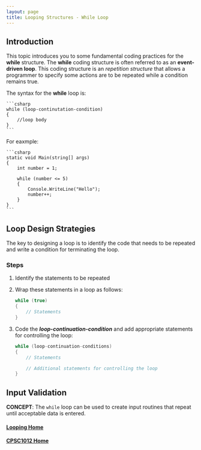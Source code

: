 ```yaml
---
layout: page
title: Looping Structures - While Loop
---
```


## Introduction
This topic introduces you to some fundamental coding practices for the **while** structure. The **while** coding structure is often referred to as an **event-driven loop**. This coding structure is an _repetition structure_ that allows a programmer to specify some actions are to be repeated while a condition remains true. 

The syntax for the **while** loop is:

    ```csharp
    while (loop-continutation-condition)
    {
        //loop body
    }
    ```

For eaxmple:

    ```csharp
    static void Main(string[] args)
    {
        int number = 1;

        while (number <= 5)
        {
            Console.WriteLine("Hello");
            number++;
        }
    }
    ```
## Loop Design Strategies
The key to designing a loop is to identify the code that needs to be repeated and write a condition for terminating the loop.

### Steps
1. Identify the statements to be repeated
2. Wrap these statements in a loop as follows:

    ```csharp
    while (true)
    {
        // Statements
    }
    ```
3. Code the ***loop-continuation-condition*** and add appropriate statements for controlling the loop:

    ```csharp
    while (loop-continuation-conditions)
    {
        // Statements

        // Additional statements for controlling the loop
    }
    ```

## Input Validation
**CONCEPT**: The `while` loop can be used to create input routines that repeat until acceptable data is entered.

#### [Looping Home](index.md)
#### [CPSC1012 Home](../)